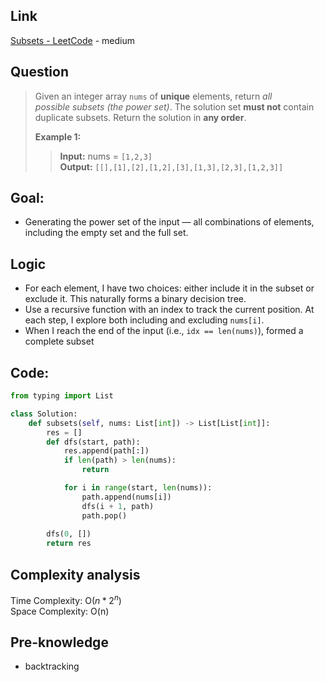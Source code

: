 ## Link
[Subsets - LeetCode](https://leetcode.com/problems/subsets/) - medium
## Question
>Given an integer array `nums` of **unique** elements, return _all possible_ _subsets_ _(the power set)_.
>The solution set **must not** contain duplicate subsets. Return the solution in **any order**.
>
>**Example 1:**
>>**Input:** nums = `[1,2,3]`<br>
>>**Output:** `[[],[1],[2],[1,2],[3],[1,3],[2,3],[1,2,3]]`
## Goal:
- Generating the power set of the input — all combinations of elements, including the empty set and the full set.
## Logic
- For each element, I have two choices: either include it in the subset or exclude it. This naturally forms a binary decision tree.
- Use a recursive function with an index to track the current position. At each step, I explore both including and excluding `nums[i]`.
- When I reach the end of the input (i.e., `idx == len(nums)`), formed a complete subset

## Code:
```python
from typing import List

class Solution:
    def subsets(self, nums: List[int]) -> List[List[int]]:
        res = []
        def dfs(start, path):
            res.append(path[:])
            if len(path) > len(nums):
                return

            for i in range(start, len(nums)):
                path.append(nums[i])
                dfs(i + 1, path)
                path.pop()
        
        dfs(0, [])
        return res
```

## Complexity analysis
Time Complexity: O($n*2^n$)<br>
Space Complexity: O(n)
## Pre-knowledge
- backtracking
